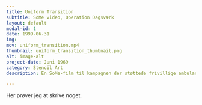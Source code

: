 ```yaml
---
title: Uniform Transition
subtitle: SoMe video, Operation Dagsværk
layout: default
modal-id: 1
date: 1999-06-31
img: 
mov: uniform_transition.mp4
thumbnail: uniform_transition_thumbnail.png
alt: image-alt
project-date: Juni 1969
category: Stencil Art
description: En SoMe-film til kampagnen der støttede frivillige ambulance-reddere i Libanon.

---
```


Her prøver jeg at skrive noget.
